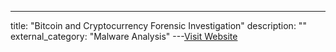 ---
title: "Bitcoin and Cryptocurrency Forensic Investigation"
description: ""
external_category: "Malware Analysis"
---[Visit Website](https://www.udemy.com/course/bitcoin-and-cryptocurrency-forensic-investigation-osint)

